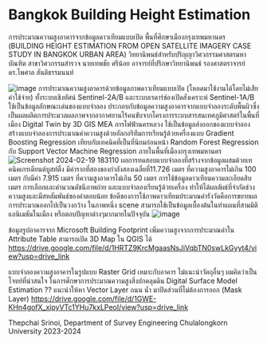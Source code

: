 # Bangkok Building Height Estimation
การประมาณความสูงอาคารจากข้อมูลดาวเทียมแบบเปิด พื้นที่ศึกษาเมืองกรุงเทพมหานคร (BUILDING HEIGHT ESTIMATION  FROM OPEN SATELLITE IMAGERY CASE STUDY IN BANGKOK URBAN AREA) วิทยานิพนธ์สำหรับปริญญาวิศวกรรมศาสตรมหาบัณฑิต สาขาวิศวกรรมสำรวจ นายเทพชัย ศรีน้อย อาจารย์ที่ปรึกษาวิทยานิพนธ์ รองศาสตราจารย์ ดร.ไพศาล สันติธรรมนนท์ 

![image](https://github.com/lookmeebbear/BKK_BHE/assets/88705136/a867c5a9-afa2-4177-98c0-ef0b77172854)
การประมาณความสูงอาคารด้วยข้อมูลภาพดาวเทียมแบบเปิด (โหลดมาใช้งานได้โดยไม่เสียค่าใช้จ่าย) ทั้งระบบเชิงทัศน์ Sentinel-2A/B และระบบเรดาร์ช่องเปิดสังเคราะห์ Sentinel-1A/B ใช้เป็นข้อมูลลักษณะเด่นของแบบจำลอง ประกอบกับข้อมูลความสูงอาคารจากแบบจำลองระดับพื้นผิวซึ่งเป็นผลผลิตการประมวลผลภาพจากอากาศยานไร้คนขับจากโครงการระบบสารสนเทศภูมิศาสตร์ในพื้นที่เมือง Digital Twin by 3D GIS MEA การไฟฟ้านครหลวง ใช้เป็นข้อมูลส่งออกของแบบจำลอง สร้างแบบจำลองการประมาณค่าความสูงด้วยอัลกอริทึมการเรียนรู้ด้วยเครื่องแบบ Gradient Boosting Regression เทียบกับเทคนิคที่เป็นที่นิยมก่อนหน้า Random Forest Regression กับ Support Vector Machine Regression ภายในพื้นที่เมืองกรุงเทพมหานคร
![Screenshot 2024-02-19 183110](https://github.com/lookmeebbear/BKK_BHE/assets/88705136/1f822507-90f4-44df-8206-25daa94e1d21)
ผลการทดสอบแบบจำลองที่สร้างจากข้อมูลผสมด้วยเทคนิคเกรเดียนต์บูสท์ติ้ง มีค่ารากที่สองของกำลังสองเฉลี่ยที่11.726 เมตร ที่ความสูงอาคารไม่เกิน 100 เมตร กับมีค่า 7.915 เมตร ที่ความสูงอาคารไม่เกิน 50 เมตร การใช้ข้อมูลดาวเทียมความละเอียดสิบเมตร การเลือกและคำนวณดัชนีภาพถ่าย และแบบจำลองเรียนรู้ด้วยเครื่อง ทำให้ได้ผลลัผธ์ที่จำกัดช่วงความสูงและมีสหสัมพันธ์ของคำตอบน้อย
ข้อดีของการใช้ภาพดาวเทียมประมาณค่ารังวัดคือการขยายผลการประมาณออกไปเป็นวงกว้าง ในภาพหนึ่ง scene สามารถใช้เป็นข้อมูลเบื้องต้นในทำแผนที่สามมิติ แอนิเมชันในเมือง หรือตอบปัญหาต่างๆมากมายในปัจจุบัน
![image](https://github.com/lookmeebbear/BKK_BHE/assets/88705136/893d3e42-710e-4724-bb36-18a136813f4a)

ข้อมูลรูปอาคารจาก Microsoft Building Footprint เพิ่มความสูงจากการประมาณค่าใน Attribute Table สามารถเปิด 3D Map ใน QGIS ได้
https://drive.google.com/file/d/1HRTZ9KrcMgaasNsJiVqbTN0swLkGyyt4/view?usp=drive_link

แบบจำลองความสูงอาคารในรูปแบบ Raster Grid เหมาะกับอาคาร ไม่แนะนำวัตถุอื่นๆ ผมคิดว่าเป็นโจทย์ที่น่าสนใจ ในการศึกษาการประมาณความสูงสิ่งปกคลุมดิน Digital Surface Model Estimation ??
แนะนำให้หา Vector Layer ถนน น้ำ มาปิดส่วนที่ไม่ต้องการออก (Mask Layer)
https://drive.google.com/file/d/1GWE-KHn4gofX_xipyVTc1YHu7kxLPeoI/view?usp=drive_link



Thepchai Srinoi, Department of Survey Engineering Chulalongkorn University 2023-2024

